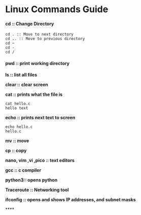 # Linux Commands Guide

#### cd :: Change Directory

```
cd . :: Move to next directory
cd .. :: Move to previous directory
cd ~
cd - 
cd /
```

#### pwd :: print working directory

**ls :: list all files**

**clear :: clear screen**

**cat :: prints what the file is**

```
cat hello.c
hello text
```

**echo :: prints next text to screen**

```
echo hello.c
hello.c
```

**mv :: move** 

**cp :: copy**

**nano, vim ,vi ,pico :: text editors**

**gcc :: c compiler**

**python3:: opens python** 

**Traceroute :: Networking tool**

**ifconfig :: opens and shows IP addresses, and subnet masks**

\*\*\*\*

